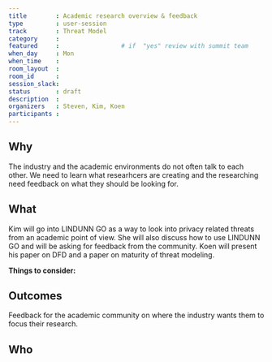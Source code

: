 ```yaml
---
title        : Academic research overview & feedback
type         : user-session
track        : Threat Model
category     :
featured     :                 # if  "yes" review with summit team
when_day     : Mon
when_time    : 
room_layout  :
room_id      : 
session_slack: 
status       : draft
description  : 
organizers   : Steven, Kim, Koen
participants :
---
```


## Why
The industry and the academic environments do not often talk to each other. We need to learn what researhcers are creating and the researching need feedback on what they should be looking for.

## What
Kim will go into LINDUNN GO as a way to look into privacy related threats from an academic point of view. She will also discuss how to use LINDUNN GO and will be asking for feedback from the community.
Koen will present his paper on DFD and a paper on maturity of threat modeling.


**Things to consider:**



## Outcomes
Feedback for the academic community on where the industry wants them to focus their research.

## Who
